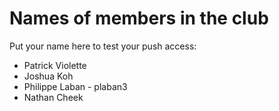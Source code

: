 Names of members in the club
===========================

Put your name here to test your push access:
- Patrick Violette
- Joshua Koh
- Philippe Laban - plaban3
- Nathan Cheek
